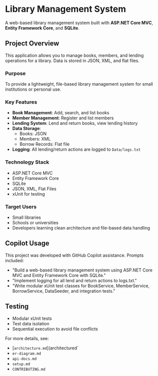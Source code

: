 # Library Management System

A web-based library management system built with **ASP.NET Core MVC**, **Entity Framework Core**, and **SQLite**.

##  Project Overview

This application allows you to manage books, members, and lending operations for a library. Data is stored in JSON, XML, and flat files.

### Purpose

To provide a lightweight, file-based library management system for small institutions or personal use.

### Key Features

- **Book Management**: Add, search, and list books
- **Member Management**: Register and list members
- **Lending System**: Lend and return books, view lending history
- **Data Storage**:
  - Books: JSON
  - Members: XML
  - Borrow Records: Flat file
- **Logging**: All lending/return actions are logged to `Data/logs.txt`

### Technology Stack

- ASP.NET Core MVC
- Entity Framework Core
- SQLite
- JSON, XML, Flat Files
- xUnit for testing

### Target Users

- Small libraries
- Schools or universities
- Developers learning clean architecture and file-based data handling

##  Copilot Usage

This project was developed with GitHub Copilot assistance. Prompts included:

- "Build a web-based library management system using ASP.NET Core MVC and Entity Framework Core with SQLite."
- "Implement logging for all lend and return actions to logs.txt."
- "Write modular xUnit test classes for BookService, MemberService, BorrowService, DataSeeder, and integration tests."

##  Testing

- Modular xUnit tests
- Test data isolation
- Sequential execution to avoid file conflicts


 For more details, see:

- [`architecture.md`](architectured`
- `er-diagram.md`
- `api-docs.md`
- `setup.md`
- `CONTRIBUTING.md`
